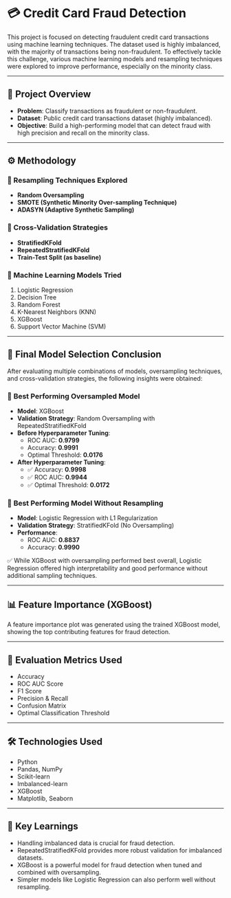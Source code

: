 # 💳 Credit Card Fraud Detection

This project is focused on detecting fraudulent credit card transactions using machine learning techniques. The dataset used is highly imbalanced, with the majority of transactions being non-fraudulent. To effectively tackle this challenge, various machine learning models and resampling techniques were explored to improve performance, especially on the minority class.

---

## 📁 Project Overview

- **Problem**: Classify transactions as fraudulent or non-fraudulent.
- **Dataset**: Public credit card transactions dataset (highly imbalanced).
- **Objective**: Build a high-performing model that can detect fraud with high precision and recall on the minority class.

---

## ⚙️ Methodology

### 🔄 Resampling Techniques Explored
- **Random Oversampling**
- **SMOTE (Synthetic Minority Over-sampling Technique)**
- **ADASYN (Adaptive Synthetic Sampling)**

### 🔬 Cross-Validation Strategies
- **StratifiedKFold**
- **RepeatedStratifiedKFold**
- **Train-Test Split (as baseline)**

### 🤖 Machine Learning Models Tried
1. Logistic Regression
2. Decision Tree
3. Random Forest
4. K-Nearest Neighbors (KNN)
5. XGBoost
6. Support Vector Machine (SVM)

---

## 📌 Final Model Selection Conclusion

After evaluating multiple combinations of models, oversampling techniques, and cross-validation strategies, the following insights were obtained:

### 🔹 **Best Performing Oversampled Model**
- **Model**: XGBoost
- **Validation Strategy**: Random Oversampling with RepeatedStratifiedKFold
- **Before Hyperparameter Tuning**:
  - ROC AUC: **0.9799**
  - Accuracy: **0.9991**
  - Optimal Threshold: **0.0176**
- **After Hyperparameter Tuning**:
  - ✅ Accuracy: **0.9998**
  - ✅ ROC AUC: **0.9944**
  - ✅ Optimal Threshold: **0.0172**

### 🔹 **Best Performing Model Without Resampling**
- **Model**: Logistic Regression with L1 Regularization
- **Validation Strategy**: StratifiedKFold (No Oversampling)
- **Performance**:
  - ROC AUC: **0.8837**
  - Accuracy: **0.9990**

✅ While XGBoost with oversampling performed best overall, Logistic Regression offered high interpretability and good performance without additional sampling techniques.

---

## 📊 Feature Importance (XGBoost)

A feature importance plot was generated using the trained XGBoost model, showing the top contributing features for fraud detection.

---

## 🧪 Evaluation Metrics Used

- Accuracy
- ROC AUC Score
- F1 Score
- Precision & Recall
- Confusion Matrix
- Optimal Classification Threshold

---

## 🛠️ Technologies Used

- Python
- Pandas, NumPy
- Scikit-learn
- Imbalanced-learn
- XGBoost
- Matplotlib, Seaborn

---

## 🧠 Key Learnings

- Handling imbalanced data is crucial for fraud detection.
- RepeatedStratifiedKFold provides more robust validation for imbalanced datasets.
- XGBoost is a powerful model for fraud detection when tuned and combined with oversampling.
- Simpler models like Logistic Regression can also perform well without resampling.


